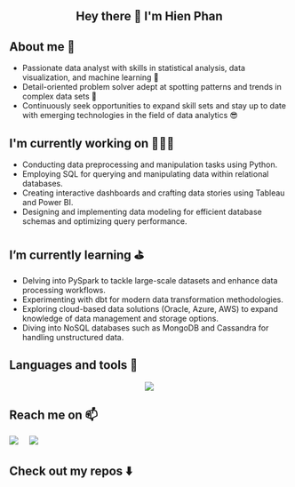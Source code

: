 <h2  align="center"> Hey there 👋 I'm Hien Phan

<!--
**hienphan161/hienphan161** is a ✨ _special_ ✨ repository because its `README.md` (this file) appears on your GitHub profile.

Here are some ideas to get you started:

- 🔭 I’m currently working on ...
- 🌱 I’m currently learning ...
- 👯 I’m looking to collaborate on ...
- 🤔 I’m looking for help with ...
- 💬 Ask me about ...
- 📫 How to reach me: ...
- 😄 Pronouns: ...
- ⚡ Fun fact: ...
-->

## About me 🌱

- Passionate data analyst with skills in statistical analysis, data visualization, and machine learning 💪
- Detail-oriented problem solver adept at spotting patterns and trends in complex data sets 🎯
- Continuously seek opportunities to expand skill sets and stay up to date with emerging technologies in the field of data analytics 😎

## I'm currently working on 🚴🏻‍♀

- Conducting data preprocessing and manipulation tasks using Python.
- Employing SQL for querying and manipulating data within relational databases.
- Creating interactive dashboards and crafting data stories using Tableau and Power BI.
- Designing and implementing data modeling for efficient database schemas and optimizing query performance.

## I’m currently learning ⛳

- Delving into PySpark to tackle large-scale datasets and enhance data processing workflows.
- Experimenting with dbt for modern data transformation methodologies.
- Exploring cloud-based data solutions (Oracle, Azure, AWS) to expand knowledge of data management and storage options.
- Diving into NoSQL databases such as MongoDB and Cassandra for handling unstructured data.

## Languages and tools 🔭
<p align="center">
  <a href="https://skillicons.dev">
    <img src="https://skillicons.dev/icons?i=py,kotlin,gcp,kubernetes,redis,docker,kafka,grafana,postman" />
  </a>
</p>

## Reach me on 📫
<p align="left">
  <a target="_blank"href="https://www.linkedin.com/in/hienphan160198/"><img src="https://img.shields.io/badge/linkedin-%230077B5.svg?&style=for-the-badge&logo=linkedin&logoColor=white" /></a>&nbsp;&nbsp;&nbsp;&nbsp;
  <a href="mailto:hien.phantt161@gmail.com?subject=Hello%20Ileri,%20From%20Github"><img src="https://img.shields.io/badge/gmail-%23D14836.svg?&style=for-the-badge&logo=gmail&logoColor=white" /></a>&nbsp;&nbsp;&nbsp;&nbsp;
</p>

## Check out my repos ⬇️
